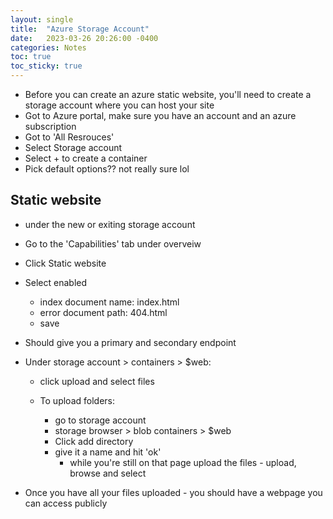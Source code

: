 ```yaml
---
layout: single
title:  "Azure Storage Account"
date:   2023-03-26 20:26:00 -0400
categories: Notes
toc: true
toc_sticky: true
---
```


- Before you can create an azure static website, you'll need to create a storage account where you can host your site
- Got to Azure portal, make sure you have an account and an azure subscription
- Got to 'All Resrouces'
- Select Storage account
- Select + to create a container
- Pick default options?? not really sure lol


## Static website

- under the new or exiting storage account
- Go to the 'Capabilities' tab under overveiw
- Click Static website
- Select enabled
    - index document name: index.html
    - error document path: 404.html
    - save
- Should give you a primary and secondary endpoint

- Under storage account > containers > $web:
    - click upload and select files

    - To upload folders:
        - go to storage account
        - storage browser > blob containers > $web 
        - Click add directory
        - give it a name and hit 'ok'
            - while you're still on that page upload the files - upload, browse and select

- Once you have all your files uploaded - you should have a webpage you can access publicly 